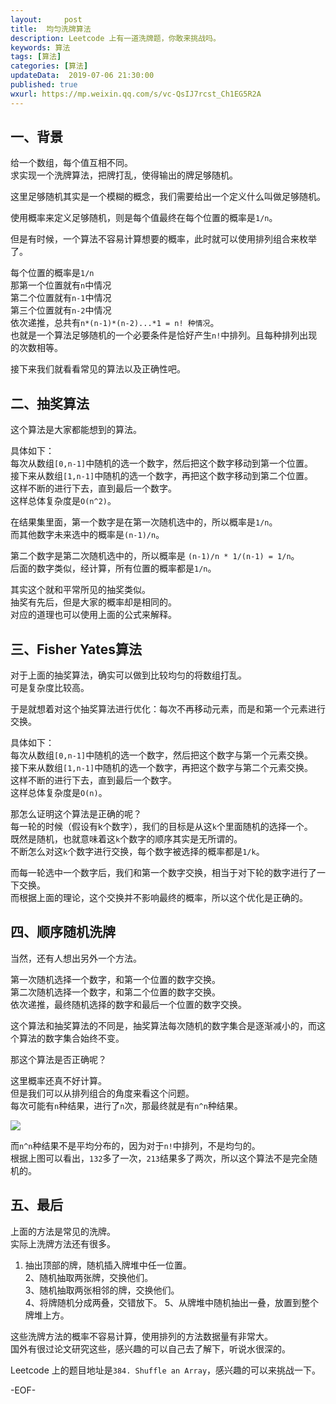```yaml
---   
layout:     post  
title:  均匀洗牌算法   
description: Leetcode 上有一道洗牌题，你敢来挑战吗。  
keywords: 算法  
tags: [算法]    
categories: [算法]  
updateData:  2019-07-06 21:30:00  
published: true  
wxurl: https://mp.weixin.qq.com/s/vc-QsIJ7rcst_Ch1EG5R2A  
---  
```



## 一、背景  


给一个数组，每个值互相不同。  
求实现一个洗牌算法，把牌打乱，使得输出的牌足够随机。  


这里足够随机其实是一个模糊的概念，我们需要给出一个定义什么叫做足够随机。  


使用概率来定义足够随机，则是每个值最终在每个位置的概率是`1/n`。  


但是有时候，一个算法不容易计算想要的概率，此时就可以使用排列组合来枚举了。  


每个位置的概率是`1/n`  
那第一个位置就有`n`中情况  
第二个位置就有`n-1`中情况  
第三个位置就有`n-2`中情况  
依次递推，总共有`n*(n-1)*(n-2)...*1 = n! 种情况`。  
也就是一个算法足够随机的一个必要条件是恰好产生`n!`中排列。且每种排列出现的次数相等。  


接下来我们就看看常见的算法以及正确性吧。  


## 二、抽奖算法  


这个算法是大家都能想到的算法。  


具体如下：  
每次从数组`[0,n-1]`中随机的选一个数字，然后把这个数字移动到第一个位置。  
接下来从数组`[1,n-1]`中随机的选一个数字，再把这个数字移动到第二个位置。  
这样不断的进行下去，直到最后一个数字。  
这样总体复杂度是`O(n^2)`。  


在结果集里面，第一个数字是在第一次随机选中的，所以概率是`1/n`。  
而其他数字未来选中的概率是`(n-1)/n`。  

 
第二个数字是第二次随机选中的，所以概率是 `(n-1)/n * 1/(n-1) = 1/n`。  
后面的数字类似，经计算，所有位置的概率都是`1/n`。  


其实这个就和平常所见的抽奖类似。  
抽奖有先后，但是大家的概率却是相同的。  
对应的道理也可以使用上面的公式来解释。  



## 三、Fisher Yates算法   


对于上面的抽奖算法，确实可以做到比较均匀的将数组打乱。  
可是复杂度比较高。  


于是就想着对这个抽奖算法进行优化：每次不再移动元素，而是和第一个元素进行交换。  


具体如下：  
每次从数组`[0,n-1]`中随机的选一个数字，然后把这个数字与第一个元素交换。  
接下来从数组`[1,n-1]`中随机的选一个数字，再把这个数字与第二个元素交换。  
这样不断的进行下去，直到最后一个数字。  
这样总体复杂度是`O(n)`。  



那怎么证明这个算法是正确的呢？  
每一轮的时候（假设有k个数字），我们的目标是从这`k`个里面随机的选择一个。  
既然是随机，也就意味着这`k`个数字的顺序其实是无所谓的。  
不断怎么对这`k`个数字进行交换，每个数字被选择的概率都是`1/k`。  


而每一轮选中一个数字后，我们和第一个数字交换，相当于对下轮的数字进行了一下交换。  
而根据上面的理论，这个交换并不影响最终的概率，所以这个优化是正确的。    


## 四、顺序随机洗牌   


当然，还有人想出另外一个方法。  


第一次随机选择一个数字，和第一个位置的数字交换。  
第二次随机选择一个数字，和第二个位置的数字交换。  
依次递推，最终随机选择的数字和最后一个位置的数字交换。  


这个算法和抽奖算法的不同是，抽奖算法每次随机的数字集合是逐渐减小的，而这个算法的数字集合始终不变。  


那这个算法是否正确呢？  


这里概率还真不好计算。  
但是我们可以从排列组合的角度来看这个问题。  
每次可能有`n`种结果，进行了`n`次，那最终就是有`n^n`种结果。  


![](//res2019.tiankonguse.com/images/2019/07/06/001.png)


而`n^n`种结果不是平均分布的，因为对于`n!`中排列，不是均匀的。  
根据上图可以看出，`132`多了一次，`213`结果多了两次，所以这个算法不是完全随机的。



## 五、最后  


上面的方法是常见的洗牌。  
实际上洗牌方法还有很多。  


1. 抽出顶部的牌，随机插入牌堆中任一位置。  
2、随机抽取两张牌，交换他们。  
3、随机抽取两张相邻的牌，交换他们。  
4、将牌随机分成两叠，交错放下。
5、从牌堆中随机抽出一叠，放置到整个牌堆上方。  


这些洗牌方法的概率不容易计算，使用排列的方法数据量有非常大。  
国外有很过论文研究这些，感兴趣的可以自己去了解下，听说水很深的。


Leetcode 上的题目地址是`384. Shuffle an Array`，感兴趣的可以来挑战一下。  


-EOF-  

